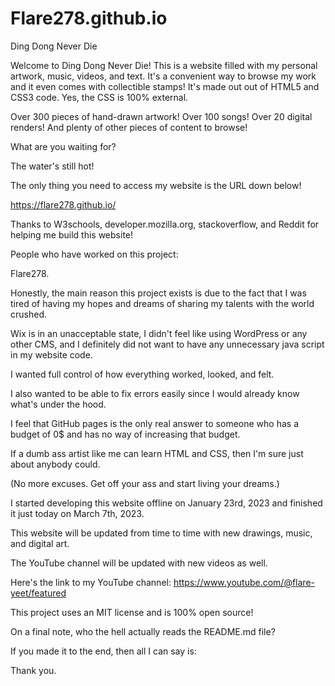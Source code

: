 # Flare278.github.io

Ding Dong Never Die

Welcome to Ding Dong Never Die! 
This is a website filled with my personal artwork, music, videos, and text. 
It's a convenient way to browse my work and it even comes with collectible stamps! 
It's made out out of HTML5 and CSS3 code.
Yes, the CSS is 100% external.

Over 300 pieces of hand-drawn artwork!
Over 100 songs!
Over 20 digital renders!
And plenty of other pieces of content to browse!

What are you waiting for?

The water's still hot!

The only thing you need to access my website is the URL down below!

https://flare278.github.io/

Thanks to W3schools, developer.mozilla.org, stackoverflow, and Reddit for helping me build this website!

People who have worked on this project:

Flare278.

Honestly, the main reason this project exists is due to the fact that I was tired of having my hopes and dreams of sharing my talents with the world crushed.

Wix is in an unacceptable state, I didn't feel like using WordPress or any other CMS, and I definitely did not want to have any unnecessary java script in my website code.

I wanted full control of how everything worked, looked, and felt.

I also wanted to be able to fix errors easily since I would already know what's under the hood.

I feel that GitHub pages is the only real answer to someone who has a budget of 0$ and has no way of increasing that budget.

If a dumb ass artist like me can learn HTML and CSS, then I'm sure just about anybody could.

(No more excuses. Get off your ass and start living your dreams.)

I started developing this website offline on January 23rd, 2023 and finished it just today on March 7th, 2023.

This website will be updated from time to time with new drawings, music, and digital art.

The YouTube channel will be updated with new videos as well.

Here's the link to my YouTube channel: https://www.youtube.com/@flare-yeet/featured

This project uses an MIT license and is 100% open source!

On a final note, who the hell actually reads the README.md file?

If you made it to the end, then all I can say is:

Thank you.
